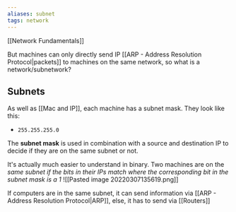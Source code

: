 ```yaml
---
aliases: subnet
tags: network
---
```

[[Network Fundamentals]]

But machines can only directly send IP [[ARP - Address Resolution Protocol|packets]] to machines on the same network, so what is a network/subnetwork?

## Subnets
As well as [[Mac and IP]], each machine has a subnet mask.
They look like this:
- `255.255.255.0`

The **subnet mask** is used in combination with a source and destination IP to decide if they are on the same subnet or not.

It's actually much easier to understand in binary.
Two machines are on the *same subnet if the bits in their IPs match where the corresponding bit in the subnet mask is a 1*
![[Pasted image 20220307135619.png]]

If computers are in the same subnet, it can send information via [[ARP - Address Resolution Protocol|ARP]], else, it has to send via [[Routers]]